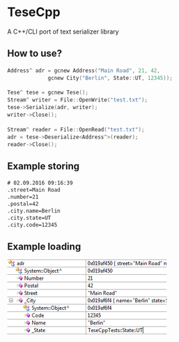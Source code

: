 # TeseCpp
A C++/CLI port of text serializer library

## How to use?
```cpp
Address^ adr = gcnew Address("Main Road", 21, 42, 
             gcnew City("Berlin", State::UT, 12345));

Tese^ tese = gcnew Tese();
Stream^ writer = File::OpenWrite("test.txt");
tese->Serialize(adr, writer);
writer->Close();

Stream^ reader = File::OpenRead("test.txt");
adr = tese->Deserialize<Address^>(reader);
reader->Close();
```

## Example storing
```
# 02.09.2016 09:16:39
.street=Main Road
.number=21
.postal=42
.city.name=Berlin
.city.state=UT
.city.code=12345
```

## Example loading
![Image of Debugger](https://raw.githubusercontent.com/xafero/TeseCpp/master/doc/debugging.png)
